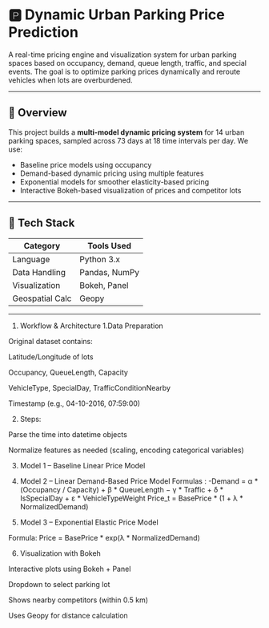 # 🅿️ Dynamic Urban Parking Price Prediction

A real-time pricing engine and visualization system for urban parking spaces based on occupancy, demand, queue length, traffic, and special events. The goal is to optimize parking prices dynamically and reroute vehicles when lots are overburdened.

---

## 📌 Overview

This project builds a **multi-model dynamic pricing system** for 14 urban parking spaces, sampled across 73 days at 18 time intervals per day. We use:

- Baseline price models using occupancy
- Demand-based dynamic pricing using multiple features
- Exponential models for smoother elasticity-based pricing
- Interactive Bokeh-based visualization of prices and competitor lots

---

## 🧰 Tech Stack

| Category           | Tools Used                         |
|--------------------|-------------------------------------|
| Language           | Python 3.x                          |
| Data Handling      | Pandas, NumPy                       |
| Visualization      | Bokeh, Panel                        |
| Geospatial Calc    | Geopy                               |

---


1. Workflow & Architecture
1.Data Preparation

Original dataset contains:

Latitude/Longitude of lots

Occupancy, QueueLength, Capacity

VehicleType, SpecialDay, TrafficConditionNearby

Timestamp (e.g., 04-10-2016, 07:59:00)

2. Steps:

Parse the time into datetime objects

Normalize features as needed (scaling, encoding categorical variables)

3. Model 1 – Baseline Linear Price Model


4. Model 2 – Linear Demand-Based Price Model
Formulas :
-Demand = α * (Occupancy / Capacity) + β * QueueLength − γ * Traffic + δ * IsSpecialDay + ε * VehicleTypeWeight
Price_t = BasePrice * (1 + λ * NormalizedDemand)

5. Model 3 – Exponential Elastic Price Model

Formula:
Price = BasePrice * exp(λ * NormalizedDemand)

6. Visualization with Bokeh

Interactive plots using Bokeh + Panel

Dropdown to select parking lot

Shows nearby competitors (within 0.5 km)

Uses Geopy for distance calculation

